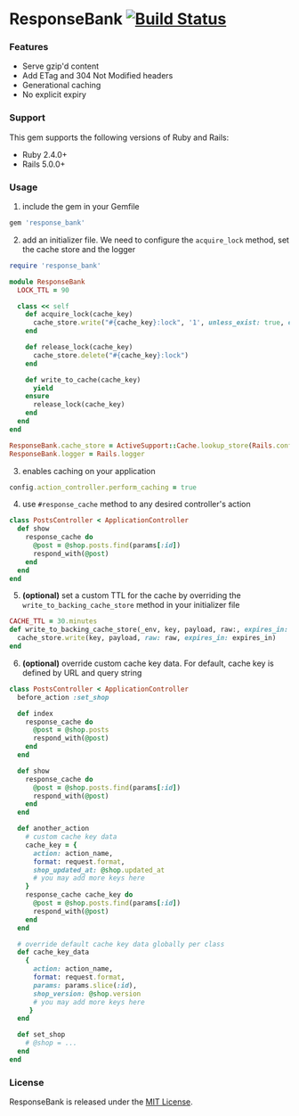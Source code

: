 # ResponseBank [![Build Status](https://secure.travis-ci.org/Shopify/response_bank.png)](http://travis-ci.org/Shopify/response_bank)

### Features

* Serve gzip'd content
* Add ETag and 304 Not Modified headers
* Generational caching
* No explicit expiry

### Support

This gem supports the following versions of Ruby and Rails:

* Ruby 2.4.0+
* Rails 5.0.0+

### Usage

1. include the gem in your Gemfile

```ruby
gem 'response_bank'
```

2. add an initializer file. We need to configure the `acquire_lock` method, set the cache store and the logger

```ruby
require 'response_bank'

module ResponseBank
  LOCK_TTL = 90

  class << self
    def acquire_lock(cache_key)
      cache_store.write("#{cache_key}:lock", '1', unless_exist: true, expires_in: LOCK_TTL, raw: true)
    end

    def release_lock(cache_key)
      cache_store.delete("#{cache_key}:lock")
    end

    def write_to_cache(cache_key)
      yield
    ensure
      release_lock(cache_key)
    end
  end
end

ResponseBank.cache_store = ActiveSupport::Cache.lookup_store(Rails.configuration.cache_store)
ResponseBank.logger = Rails.logger

```

3. enables caching on your application
```ruby
config.action_controller.perform_caching = true
```

4. use `#response_cache` method to any desired controller's action

```ruby
class PostsController < ApplicationController
  def show
    response_cache do
      @post = @shop.posts.find(params[:id])
      respond_with(@post)
    end
  end
end
```

5. **(optional)** set a custom TTL for the cache by overriding the `write_to_backing_cache_store` method in your initializer file
```ruby
CACHE_TTL = 30.minutes
def write_to_backing_cache_store(_env, key, payload, raw:, expires_in: CACHE_TTL)
  cache_store.write(key, payload, raw: raw, expires_in: expires_in)
end
```

6. **(optional)** override custom cache key data. For default, cache key is defined by URL and query string

```ruby
class PostsController < ApplicationController
  before_action :set_shop

  def index
    response_cache do
      @post = @shop.posts
      respond_with(@post)
    end
  end

  def show
    response_cache do
      @post = @shop.posts.find(params[:id])
      respond_with(@post)
    end
  end

  def another_action
    # custom cache key data
    cache_key = {
      action: action_name,
      format: request.format,
      shop_updated_at: @shop.updated_at
      # you may add more keys here
    }
    response_cache cache_key do
      @post = @shop.posts.find(params[:id])
      respond_with(@post)
    end
  end

  # override default cache key data globally per class
  def cache_key_data
    {
      action: action_name,
      format: request.format,
      params: params.slice(:id),
      shop_version: @shop.version
      # you may add more keys here
     }
  end

  def set_shop
    # @shop = ...
  end
end
```

### License

ResponseBank is released under the [MIT License](LICENSE.txt).
